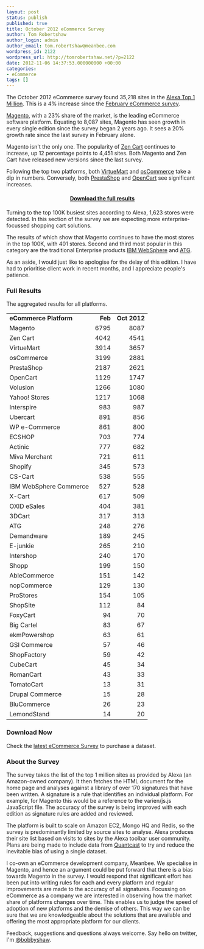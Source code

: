 ```yaml
---
layout: post
status: publish
published: true
title: October 2012 eCommerce Survey
author: Tom Robertshaw
author_login: admin
author_email: tom.robertshaw@meanbee.com
wordpress_id: 2122
wordpress_url: http://tomrobertshaw.net/?p=2122
date: 2012-11-06 14:37:53.000000000 +00:00
categories:
- eCommerce
tags: []
---
```


The October 2012 eCommerce survey found 35,218 sites in the <a href="http://www.alexa.com/topsites">Alexa Top 1 Million</a>.  This is a 4% increase since the <a href="http://tomrobertshaw.net/2012/02/feb-2012-ecommerce-survey/">February eCommerce survey</a>.

<a href="http://www.magentocommerce.com">Magento</a>, with a 23% share of the market, is the leading eCommerce software platform.  Equating to 8,087 sites, Magento has seen growth in every single edition since the survey began 2 years ago.  It sees a 20% growth rate since the last survey in February alone.

Magento isn't the only one. The popularity of <a href="http://www.zen-cart.com/">Zen Cart</a> continues to increase, up 12 percentage points to 4,451 sites.  Both Magento and Zen Cart have released new versions since the last survey.

Following the top two platforms, both <a href="http://virtuemart.net/">VirtueMart</a> and <a href="http://www.oscommerce.com/">osCommerce</a> take a dip in numbers. Conversely, both <a href="http://www.prestashop.com/">PrestaShop</a> and <a href="http://www.opencart.com/">OpenCart</a> see significant increases. 

<div id="mostPopularMillion"></div>

<div style="text-align: center; margin: 20px 0; font-weight: bold;"><p><a href="#download-now">Download the full results</a></p></div>

Turning to the top 100K busiest sites according to Alexa, 1,623 stores were detected.  In this section of the survey we are expecting more enterprise-focussed shopping cart solutions.

The results of which show that Magento continues to have the most stores in the top 100K, with 401 stores.  Second and third most popular in this category are the traditional Enterprise products <a href="http://www.ibm.com/software/websphere">IBM WebSphere</a> and <a href="http://www.atg.com">ATG</a>.

<div id="mostPopularHundredThousand"></div>

As an aside, I would just like to apologise for the delay of this edition.  I have had to prioritise client work in recent months, and I appreciate people's patience.

### Full Results

The aggregated results for all platforms.

<table>
<tbody>
<tr>
<td><strong>eCommerce Platform</strong></td>
<td align="right"><strong>Feb</strong></td>
<td align="right"><strong>Oct 2012</strong></td>
</tr>
<tr>
<td>Magento</td>
<td align="right">6795</td>
<td align="right">8087</td>
</tr>
<tr>
<td>Zen Cart</td>
<td align="right">4042</td>
<td align="right">4541</td>
</tr>
<tr>
<td>VirtueMart</td>
<td align="right">3914</td>
<td align="right">3657</td>
</tr>
<tr>
<td>osCommerce</td>
<td align="right">3199</td>
<td align="right">2881</td>
</tr>
<tr>
<td>PrestaShop</td>
<td align="right">2187</td>
<td align="right">2621</td>
</tr>
<tr>
<td>OpenCart</td>
<td align="right">1129</td>
<td align="right">1747</td>
</tr>
<tr>
<td>Volusion</td>
<td align="right">1266</td>
<td align="right">1080</td>
</tr>
<tr>
<td>Yahoo! Stores</td>
<td align="right">1217</td>
<td align="right">1068</td>
</tr>

<tr>
<td>Interspire</td>
<td align="right">983</td>
<td align="right">987</td>
</tr>
<tr>
<td>Ubercart</td>
<td align="right">891</td>
<td align="right">856</td>
</tr>
<tr>
<td>WP e-Commerce</td>
<td align="right">861</td>
<td align="right">800</td>
</tr>
<tr>
<td>ECSHOP</td>
<td align="right">703</td>
<td align="right">774</td>
</tr>
<tr>
<td>Actinic</td>
<td align="right">777</td>
<td align="right">682</td>
</tr>
<tr>
<td>Miva Merchant</td>
<td align="right">721</td>
<td align="right">611</td>
</tr>
<tr>
<td>Shopify</td>
<td align="right">345</td>
<td align="right">573</td>
</tr>
<tr>
<td>CS-Cart</td>
<td align="right">538</td>
<td align="right">555</td>
</tr>
<tr>
<td>IBM WebSphere Commerce</td>
<td align="right">527</td>
<td align="right">528</td>
</tr>
<tr>
<td>X-Cart</td>
<td align="right">617</td>
<td align="right">509</td>
</tr>
<tr>
<td>OXID eSales</td>
<td align="right">404</td>
<td align="right">381</td>
</tr>
<tr>
<td>3DCart</td>
<td align="right">317</td>
<td align="right">313</td>
</tr>
<tr>
<td>ATG</td>
<td align="right">248</td>
<td align="right">276</td>
</tr>
<tr>
<td>Demandware</td>
<td align="right">189</td>
<td align="right">245</td>
</tr>
<tr>
<td>E-junkie</td>
<td align="right">265</td>
<td align="right">210</td>
</tr>
<tr>
<td>Intershop</td>
<td align="right">240</td>
<td align="right">170</td>
</tr>
<tr>
<td>Shopp</td>
<td align="right">199</td>
<td align="right">150</td>
</tr>
<tr>
<td>AbleCommerce</td>
<td align="right">151</td>
<td align="right">142</td>
</tr>
<tr>
<td>nopCommerce</td>
<td align="right">129</td>
<td align="right">130</td>
</tr>
<tr>
<td>ProStores</td>
<td align="right">154</td>
<td align="right">105</td>
</tr>
<tr>
<td>ShopSite</td>
<td align="right">112</td>
<td align="right">84</td>
</tr>
<tr>
<td>FoxyCart</td>
<td align="right">94</td>
<td align="right">70</td>
</tr>
<tr>
<td>Big Cartel</td>
<td align="right">83</td>
<td align="right">67</td>
</tr>
<tr>
<td>ekmPowershop</td>
<td align="right">63</td>
<td align="right">61</td>
</tr>
<tr>
<td>GSI Commerce</td>
<td align="right">57</td>
<td align="right">46</td>
</tr>
<tr>
<td>ShopFactory</td>
<td align="right">59</td>
<td align="right">42</td>
</tr>
<tr>
<td>CubeCart</td>
<td align="right">45</td>
<td align="right">34</td>
</tr>
<tr>
<td>RomanCart</td>
<td align="right">43</td>
<td align="right">33</td>
</tr>
<tr>
<td>TomatoCart</td>
<td align="right">13</td>
<td align="right">31</td>
</tr>
<tr>
<td>Drupal Commerce</td>
<td align="right">15</td>
<td align="right">28</td>
</tr>
<tr>
<td>BluCommerce</td>
<td align="right">26</td>
<td align="right">23</td>
</tr>

<tr>
<td>LemondStand</td>
<td align="right">14</td>
<td align="right">20</td>
</tr>

</tbody>
</table>


<h3 id="download-now">Download Now</h3>

<p>Check the <a href="http://tomrobertshaw.net/2013/03/feb-2013-ecommerce-survey/">latest eCommerce Survey</a> to purchase a dataset.</p>

### About the Survey

The survey takes the list of the top 1 million sites as provided by Alexa (an Amazon-owned company).  It then fetches the HTML document for the home page and analyses against a library of over 170 signatures that have been written.  A signature is a rule that identifies an individual platform.  For example, for Magento this would be a reference to the varien/js.js JavaScript file.  The accuracy of the survey is being improved with each edition as signature rules are added and reviewed.

The platform is built to scale on Amazon EC2, Mongo HQ and Redis, so the survey is predominantly limited by source sites to analyse.  Alexa produces their site list based on visits to sites by the Alexa toolbar user community.  Plans are being made to include data from <a href="http://www.quantcast.com/top-sites-1">Quantcast</a> to try and reduce the inevitable bias of using a single dataset.

I co-own an eCommerce development company, Meanbee.  We specialise in Magento, and hence an argument could be put forward that there is a bias towards Magento in the survey.  I would respond that significant effort has been put into writing rules for each and every platform and regular improvements are made to the accuracy of all signatures.  Focussing on eCommerce as a company we are interested in observing how the market share of platforms changes over time.  This enables us to judge the speed of adoption of new platforms and the demise of others.  This way we can be sure that we are knowledgeable about the solutions that are available and offering the most appropriate platform for our clients.

Feedback, suggestions and questions always welcome.  Say hello on twitter, I'm <a href="http://twitter.com/bobbyshaw">@bobbyshaw</a>.

<script type="text/javascript">// <![CDATA[
	var chart = [];
  domReady.on(function() {
    chart[0] = new Highcharts.Chart({
      chart: {
        backgroundColor: null,
        renderTo: 'mostPopularMillion',
        plotBackgroundColor: null,
        plotBorderWidth: null,
        plotShadow: false,
      },
      title: {
        text: 'Most Popular eCommerce Software (Top 1M Sites), Oct 2012'
      },
      tooltip: {
        formatter: function() {
          return '<b>'+ this.point.name +'</b>: '+ this.percentage.toFixed(1) +' %';
        }
      },
      plotOptions: {
        pie: {
          allowPointSelect: true,
          cursor: 'pointer',
          dataLabels: {
            enabled: true,
            color: '#000000',
            connectorColor: '#000000',
            formatter: function() {
              return '<b>'+ this.point.name +'</b>';
            }
          }
        }
      },
        series: [{
        type: 'pie',
        name: 'eCommerce Market Share',
        data: [
          ['Magento',   8087],
          ['Zen Cart',  4541],
          ['VirtueMart',    3657],
          ['osCommerce',     2881],
          ['PrestaShop',   2621],
          ['OpenCart',     1747],           
          ['Volusion',   1080],
          ['Yahoo! Stores',  1068],
          ['Interspire',   987],
          ['Ubercart',   856],
          ['WP e-Commerce',  800],
          ['ECSHOP',  774],
          ['Others',   6125]
        ]
      }]
    });
    chart[1] = new Highcharts.Chart({
      chart: {
        backgroundColor: null,
        renderTo: 'mostPopularHundredThousand',
        plotBackgroundColor: null,
        plotBorderWidth: null,
        plotShadow: false,
      },
      title: {
        text: 'Most Popular eCommerce Software (Top 100K Sites), Oct 2012'
      },
      tooltip: {
        formatter: function() {
          return '<b>'+ this.point.name +'</b>: '+ this.percentage.toFixed(1) +' %';
        }
      },
      plotOptions: {
        pie: {
          allowPointSelect: true,
          cursor: 'pointer',
          dataLabels: {
            enabled: true,
            color: '#000000',
            connectorColor: '#000000',
            formatter: function() {
              return '<b>'+ this.point.name +'</b>';
            }
          }
        }
      },
        series: [{
        type: 'pie',
        name: 'eCommerce Market Share',
        data: [
          ['Magento',   403],
          ['IBM WebSphere',  181],
          ['ATG',    130],
          ['Zen Cart',  85],
          ['VirtueMart',     85],
          ['osCommerce',   83],
          ['Actinic',   81],
          ['Demandware',  72],
          ['Yahoo! Stores', 53],   
          ['ECSHOP',    48],
          ['Ubercart', 43],
          ['Intershop',    43],
          ['Prestashop',    42],
          ['Open Cart', 40],
          ['GSI Commerce', 28],
          ['Others',    207]
        ]
      }]
    });
  });
		
// ]]></script>

